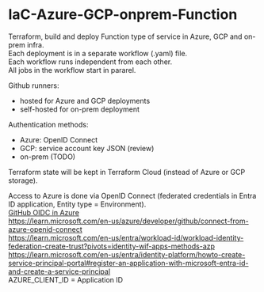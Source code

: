 # IaC-Azure-GCP-onprem-Function
Terraform, build and deploy Function type of service in Azure, GCP and on-prem infra.  
Each deployment is in a separate workflow (.yaml) file.  
Each workflow runs independent from each other.  
All jobs in the workflow start in pararel.  

Github runners:
- hosted for Azure and GCP deployments  
- self-hosted for on-prem deployment  

Authentication methods:
- Azure: OpenID Connect 
- GCP: service account key JSON (review)  
- on-prem (TODO)  

Terraform state will be kept in Terraform Cloud (instead of Azure or GCP storage).  

Access to Azure is done via OpenID Connect (federated credentials in Entra ID application, Entity type = Environment).  
[GitHub OIDC in Azure](https://docs.github.com/en/actions/how-tos/secure-your-work/security-harden-deployments/oidc-in-azure)  
https://learn.microsoft.com/en-us/azure/developer/github/connect-from-azure-openid-connect  
https://learn.microsoft.com/en-us/entra/workload-id/workload-identity-federation-create-trust?pivots=identity-wif-apps-methods-azp  
https://learn.microsoft.com/en-us/entra/identity-platform/howto-create-service-principal-portal#register-an-application-with-microsoft-entra-id-and-create-a-service-principal  
AZURE_CLIENT_ID = Application ID